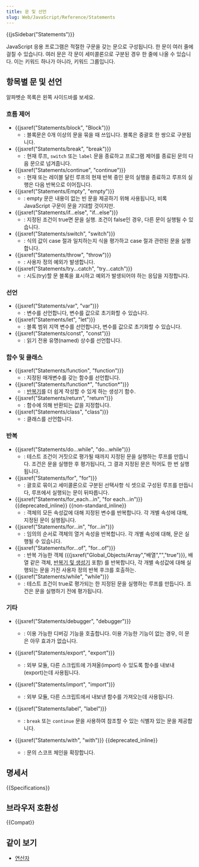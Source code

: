 ```yaml
---
title: 문 및 선언
slug: Web/JavaScript/Reference/Statements
---
```

{{jsSidebar("Statements")}}

JavaScript 응용 프로그램은 적절한 구문을 갖는 문으로 구성됩니다. 한 문이 여러 줄에 걸칠 수 있습니다. 여러 문은 각 문이 세미콜론으로 구분된 경우 한 줄에 나올 수 있습니다. 이는 키워드 하나가 아니라, 키워드 그룹입니다.

## 항목별 문 및 선언

알파벳순 목록은 왼쪽 사이드바를 보세요.

### 흐름 제어

- {{jsxref("Statements/block", "Block")}}
  - : 블록문은 0개 이상의 문을 묶을 때 쓰입니다. 블록은 중괄호 한 쌍으로 구분됩니다.
- {{jsxref("Statements/break", "break")}}
  - : 현재 루프, `switch` 또는 `label` 문을 종료하고 프로그램 제어를 종료된 문의 다음 문으로 넘겨줍니다.
- {{jsxref("Statements/continue", "continue")}}
  - : 현재 또는 레이블 달린 루프의 현재 반복 중인 문의 실행을 종료하고 루프의 실행은 다음 반복으로 이어집니다.
- {{jsxref("Statements/Empty", "empty")}}
  - : empty 문은 내용이 없는 빈 문을 제공하기 위해 사용됩니다, 비록 JavaScript 구문이 문을 기대할 것이지만.
- {{jsxref("Statements/if...else", "if...else")}}
  - : 지정된 조건이 true면 문을 실행. 조건이 false인 경우, 다른 문이 실행될 수 있습니다.
- {{jsxref("Statements/switch", "switch")}}
  - : 식의 값이 case 절과 일치하는지 식을 평가하고 case 절과 관련된 문을 실행합니다.
- {{jsxref("Statements/throw", "throw")}}
  - : 사용자 정의 예외가 발생합니다.
- {{jsxref("Statements/try...catch", "try...catch")}}
  - : 시도(try)할 문 블록을 표시하고 예외가 발생되어야 하는 응답을 지정합니다.

### 선언

- {{jsxref("Statements/var", "var")}}
  - : 변수를 선언합니다, 변수를 값으로 초기화할 수 있습니다.
- {{jsxref("Statements/let", "let")}}
  - : 블록 범위 지역 변수를 선언합니다, 변수를 값으로 초기화할 수 있습니다.
- {{jsxref("Statements/const", "const")}}
  - : 읽기 전용 유명(named) 상수를 선언합니다.

### 함수 및 클래스

- {{jsxref("Statements/function", "function")}}
  - : 지정된 매개변수를 갖는 함수를 선언합니다.
- {{jsxref("Statements/function*", "function*")}}
  - : [반복기](/ko/docs/Web/JavaScript/Guide/The_Iterator_protocol)를 더 쉽게 작성할 수 있게 하는 생성기 함수.
- {{jsxref("Statements/return", "return")}}
  - : 함수에 의해 반환되는 값을 지정합니다.
- {{jsxref("Statements/class", "class")}}
  - : 클래스를 선언합니다.

### 반복

- {{jsxref("Statements/do...while", "do...while")}}
  - : 테스트 조건이 거짓으로 평가될 때까지 지정된 문을 실행하는 루프를 만듭니다. 조건은 문을 실행한 후 평가됩니다, 그 결과 지정된 문은 적어도 한 번 실행됩니다.
- {{jsxref("Statements/for", "for")}}
  - : 괄호로 묶이고 세미콜론으로 구분된 선택사항 식 셋으로 구성된 루프를 만듭니다, 루프에서 실행되는 문이 뒤따릅니다.
- {{jsxref("Statements/for_each...in", "for each...in")}} {{deprecated_inline}} {{non-standard_inline}}
  - : 객체의 모든 속성값에 대해 지정된 변수를 반복합니다. 각 개별 속성에 대해, 지정된 문이 실행됩니다.
- {{jsxref("Statements/for...in", "for...in")}}
  - : 임의의 순서로 객체의 열거 속성을 반복합니다. 각 개별 속성에 대해, 문은 실행될 수 있습니다.
- {{jsxref("Statements/for...of", "for...of")}}
  - : 반복 가능한 객체 ({{jsxref("Global_Objects/Array","배열","","true")}}, 배열 같은 객체, [반복기 및 생성기](/ko/docs/Web/JavaScript/Guide/Iterators_and_Generators) 포함) 를 반복합니다, 각 개별 속성값에 대해 실행되는 문을 가진 사용자 정의 반복 후크를 호출하는.
- {{jsxref("Statements/while", "while")}}
  - : 테스트 조건이 true로 평가되는 한 지정된 문을 실행하는 루프를 만듭니다. 조건은 문을 실행하기 전에 평가됩니다.

### 기타

- {{jsxref("Statements/debugger", "debugger")}}
  - : 이용 가능한 디버깅 기능을 호출합니다. 이용 가능한 기능이 없는 경우, 이 문은 아무 효과가 없습니다.
- {{jsxref("Statements/export", "export")}}
  - : 외부 모듈, 다른 스크립트에 가져올(import) 수 있도록 함수를 내보내(export)는데 사용됩니다.
- {{jsxref("Statements/import", "import")}}
  - : 외부 모듈, 다른 스크립트에서 내보낸 함수를 가져오는데 사용됩니다.
- {{jsxref("Statements/label", "label")}}
  - : `break` 또는 `continue` 문을 사용하여 참조할 수 있는 식별자 있는 문을 제공합니다.

- {{jsxref("Statements/with", "with")}} {{deprecated_inline}}
  - : 문의 스코프 체인을 확장합니다.

## 명세서

{{Specifications}}

## 브라우저 호환성

{{Compat}}

## 같이 보기

- [연산자](/ko/docs/Web/JavaScript/Reference/Operators)
